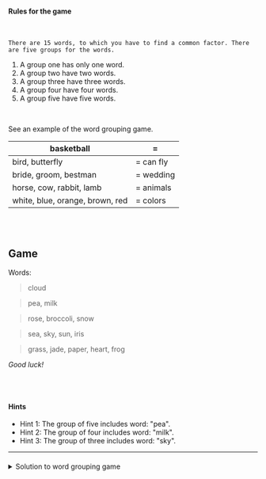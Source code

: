 #### Rules for the game 

<br>

```
There are 15 words, to which you have to find a common factor. There are five groups for the words.
```
1. A group one has only one word.
2. A group two have two words.
3. A group three have three words.
4. A group four have four words.
5. A group five have five words. 

<br>

See an example of the word grouping game.

| basketball       | =        |
| -----------------|-------------| 
| bird, butterfly  | = can fly| 
| bride, groom, bestman | = wedding| 
| horse, cow, rabbit, lamb | = animals| 
| white, blue, orange, brown, red | = colors| 


<br>
<br>

## Game


Words:
>cloud 

>pea, milk

>rose, broccoli, snow

>sea, sky, sun, iris

>grass, jade, paper, heart, frog

*Good luck!*

<br>
<br>


#### Hints
* Hint 1: The group of five includes word: "pea".
* Hint 2: The group of four includes word: "milk".
* Hint 3: The group of three includes word: "sky".



---
#### 



<details>
<summary>Solution to word grouping game</summary>

~~Think their colors~~

</details>
